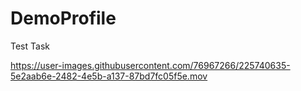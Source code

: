 # DemoProfile
Test Task



https://user-images.githubusercontent.com/76967266/225740635-5e2aab6e-2482-4e5b-a137-87bd7fc05f5e.mov


